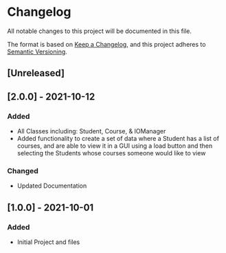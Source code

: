 # Changelog
All notable changes to this project will be documented in this file.

The format is based on [Keep a Changelog](https://keepachangelog.com/en/1.0.0/),
and this project adheres to [Semantic Versioning](https://semver.org/spec/v2.0.0.html).

## [Unreleased]

## [2.0.0] - 2021-10-12
### Added
- All Classes including: Student, Course, & IOManager
- Added functionality to create a set of data where a Student has a list of courses, and are able to view it in a GUI using a load button and then selecting the Students whose courses someone would like to view

### Changed
- Updated Documentation

## [1.0.0] - 2021-10-01
### Added
- Initial Project and files